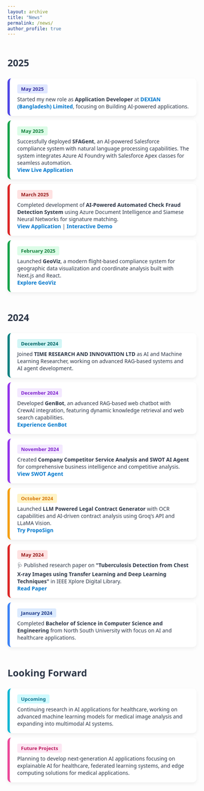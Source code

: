 ```yaml
---
layout: archive
title: "News"
permalink: /news/
author_profile: true
---
```


<style>
  .news-wrapper {
    font-family: 'Segoe UI', sans-serif;
  }

  .year-header {
    font-size: 1.8em;
    font-weight: bold;
    margin-top: 2em;
    margin-bottom: 1em;
  }

  .news-card {
    background: #ffffff;
    border-radius: 10px;
    padding: 16px 20px;
    margin: 12px 0;
    box-shadow: 0 4px 10px rgba(0,0,0,0.06);
    transition: transform 0.2s ease;
    border-left: 6px solid;
  }

  .news-card:hover {
    transform: scale(1.015);
  }
  
  .news-date {
    font-weight: 600;
    padding: 3px 10px;
    border-radius: 4px;
    font-size: 13px;
    display: inline-block;
    margin-bottom: 6px;
  }

  .news-link {
    color: #0077cc;
    font-weight: 600;
    text-decoration: none;
  }

  .news-link:hover {
    text-decoration: underline;
  }
</style>

<div class="news-wrapper">

<div class="year-header" style="color: #2d3748;">2025</div>

<div class="news-card" style="border-left-color: #4f46e5;">
  <div class="news-date" style="background: #e0e7ff; color: #3730a3;">May 2025</div>
  <div style="color: #2d3748;">
     Started my new role as <strong>Application Developer</strong> at <a href="https://www.linkedin.com/company/dexiansolutions/" class="news-link" target="_blank">DEXIAN (Bangladesh) Limited</a>, focusing on Building AI-powered applications.
  </div>
</div>

<div class="news-card" style="border-left-color: #16a34a;">
  <div class="news-date" style="background: #dcfce7; color: #15803d;">May 2025</div>
  <div style="color: #2d3748;">
     Successfully deployed <strong>SFAGent</strong>, an AI-powered Salesforce compliance system with natural language processing capabilities. The system integrates Azure AI Foundry with Salesforce Apex classes for seamless automation.
    <br><a href="https://salesforcebotbm.azurewebsites.net/" class="news-link" target="_blank">View Live Application</a>
  </div>
</div>

<div class="news-card" style="border-left-color: #dc2626;">
  <div class="news-date" style="background: #fee2e2; color: #991b1b;">March 2025</div>
  <div style="color: #2d3748;">
     Completed development of <strong>AI-Powered Automated Check Fraud Detection System</strong> using Azure Document Intelligence and Siamese Neural Networks for signature matching.
    <br><a href="https://nfcu-safeguard.azurewebsites.net/login" class="news-link" target="_blank">View Application</a> | <a href="https://bytemethodai.navattic.com/4n1302c9?g=cmev4cpgq000004ld64as0s91&s=0" class="news-link" target="_blank">Interactive Demo</a>
  </div>
</div>

<div class="news-card" style="border-left-color: #16a34a;">
  <div class="news-date" style="background: #dcfce7; color: #15803d;">February 2025</div>
  <div style="color: #2d3748;">
     Launched <strong>GeoViz</strong>, a modern flight-based compliance system for geographic data visualization and coordinate analysis built with Next.js and React.
    <br><a href="https://geoviz-test.azurewebsites.net/" class="news-link" target="_blank">Explore GeoViz</a>
  </div>
</div>

<div class="year-header" style="color: #2d3748;">2024</div>

<div class="news-card" style="border-left-color: #008080;">
  <div class="news-date" style="background: #d1f5f5; color: #006666;">December 2024</div>
  <div style="color: #2d3748;">
     Joined <strong>TIME RESEARCH AND INNOVATION LTD</strong> as AI and Machine Learning Researcher, working on advanced RAG-based systems and AI agent development.
  </div>
</div>

<div class="news-card" style="border-left-color: #9333ea;">
  <div class="news-date" style="background: #f3e8ff; color: #7e22ce;">December 2024</div>
  <div style="color: #2d3748;">
     Developed <strong>GenBot</strong>, an advanced RAG-based web chatbot with CrewAI integration, featuring dynamic knowledge retrieval and web search capabilities.
    <br><a href="https://genzmarketing.xyz/" class="news-link" target="_blank">Experience GenBot</a>
  </div>
</div>

<div class="news-card" style="border-left-color: #9333ea;">
  <div class="news-date" style="background: #f3e8ff; color: #7e22ce;">November 2024</div>
  <div style="color: #2d3748;">
     Created <strong>Company Competitor Service Analysis and SWOT AI Agent</strong> for comprehensive business intelligence and competitive analysis.
    <br><a href="https://app.readytensor.ai/publications/ai-powered-company-competitor-swot-analysis-saas-agent-UJf5ZsgXYWwp" class="news-link" target="_blank">View SWOT Agent</a>
  </div>
</div>

<div class="news-card" style="border-left-color: #f59e0b;">
  <div class="news-date" style="background: #fef3c7; color: #d97706;">October 2024</div>
  <div style="color: #2d3748;">
     Launched <strong>LLM Powered Legal Contract Generator</strong> with OCR capabilities and AI-driven contract analysis using Groq's API and LLaMA Vision.
    <br><a href="http://proposign.com/" class="news-link" target="_blank">Try PropoSign</a>
  </div>
</div>

<div class="news-card" style="border-left-color: #dc2626;">
  <div class="news-date" style="background: #fee2e2; color: #991b1b;">May 2024</div>
  <div style="color: #2d3748;">
    🩺 Published research paper on <strong>"Tuberculosis Detection from Chest X-ray Images using Transfer Learning and Deep Learning Techniques"</strong> in IEEE Xplore Digital Library.
    <br><a href="https://ieeexplore.ieee.org/abstract/document/10374778" class="news-link" target="_blank">Read Paper</a>
  </div>
</div>

<div class="news-card" style="border-left-color: #3b82f6;">
  <div class="news-date" style="background: #dbeafe; color: #1e3a8a;">January 2024</div>
  <div style="color: #2d3748;">
     Completed <strong>Bachelor of Science in Computer Science and Engineering</strong> from North South University with focus on AI and healthcare applications.
  </div>
</div>

<div class="year-header" style="color: #2d3748;">Looking Forward</div>

<div class="news-card" style="border-left-color: #06b6d4;">
  <div class="news-date" style="background: #cffafe; color: #0e7490;">Upcoming</div>
  <div style="color: #2d3748;">
     Continuing research in AI applications for healthcare, working on advanced machine learning models for medical image analysis and expanding into multimodal AI systems.
  </div>
</div>

<div class="news-card" style="border-left-color: #ec4899;">
  <div class="news-date" style="background: #fce7f3; color: #be185d;">Future Projects</div>
  <div style="color: #2d3748;">
     Planning to develop next-generation AI applications focusing on explainable AI for healthcare, federated learning systems, and edge computing solutions for medical applications.
  </div>
</div>

</div>